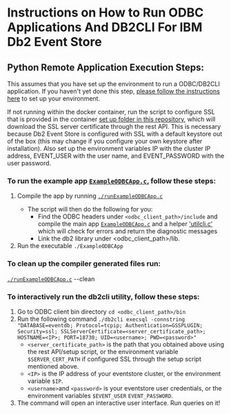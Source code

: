 # Instructions on How to Run ODBC Applications And DB2CLI For IBM Db2 Event Store

## Python Remote Application Execution Steps:

This assumes that you have set up the environment to run a ODBC/DB2CLI application. If you haven't yet done this step, [please follow the instructions here](https://github.com/IBMProjectEventStore/db2eventstore-IoT-Analytics/tree/master/AdvancedApplications#odbcdb2cli-setup) to set up your environment. 

If not running within the docker container, run the script to configure SSL that is provided in the container [set up folder in this repository](https://github.com/IBMProjectEventStore/db2eventstore-IoT-Analytics/blob/master/container/setup/setup-ssl.sh), which will download the SSL server certificate through the rest API. This is necessary because Db2 Event Store is configured with SSL with a default keystore out of the box (this may change if you configure your own keystore after installation). Also set up the environment variables IP with the cluster IP address, EVENT_USER with the user name, and EVENT_PASSWORD with the user password.

### To run the example app [`ExampleODBCApp.c`](ExampleODBCApp.c), follow these steps:
1. Compile the app by running [`./runExampleODBCApp.c`](runExampleODBCApp) <path to ODBC client directory>
    * The script will then do the following for you:
         * Find the ODBC headers under `<odbc_client_path>/include` and compile the main app [`ExampleODBCApp.c`](ExampleODBCApp.c) and a helper ['utilcli.c'](utilcli.c) which will check for errors and return the diagnostic messages
		* Link the db2 library under <odbc_client_path>/lib.
2. Run the executable `./ExampleODBCApp`

### To clean up the compiler generated files run:
[`./runExampleODBCApp.c`](runExampleODBCApp) --clean

### To interactively run the db2cli utility, follow these steps:
1. Go to ODBC client bin directory
`cd <odbc_client_path>/bin`
2. Run the following command
`./db2cli execsql -connstring "DATABASE=eventdb; Protocol=tcpip; Authentication=GSSPLUGIN; Security=ssl; SSLServerCertificate=<server_certificate_path>; HOSTNAME=<IP>; PORT=18730; UID=<username>; PWD=<password>"`
   * `<server_certificate_path>` is the path that you obtained above using the rest API/setup script, or the environment variable `$SERVER_CERT_PATH` if configured SSL through the setup script mentioned above.
   * `<IP>`  is the IP address of your eventstore cluster, or the environment variable `$IP`.
   * `<username>`and `<password>` is your eventstore user credentials, or the environment variables `$EVENT_USER` `EVENT_PASSWORD`.
3. The command will open an interactive user interface. Run queries on it!
